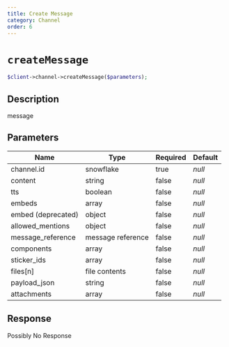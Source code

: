 ```yaml
---
title: Create Message
category: Channel
order: 6
---
```


# `createMessage`

```php
$client->channel->createMessage($parameters);
```

## Description

message

## Parameters


Name | Type | Required | Default
--- | --- | --- | ---
channel.id | snowflake | true | *null*
content | string | false | *null*
tts | boolean | false | *null*
embeds | array | false | *null*
embed (deprecated) | object | false | *null*
allowed_mentions | object | false | *null*
message_reference | message reference | false | *null*
components | array | false | *null*
sticker_ids | array | false | *null*
files[n] | file contents | false | *null*
payload_json | string | false | *null*
attachments | array | false | *null*

## Response

Possibly No Response

